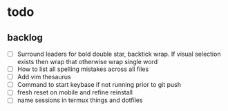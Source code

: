 # todo

## backlog

- [ ] Surround leaders for bold double star, backtick wrap. If visual selection
  exists then wrap that otherwise wrap single word
- [ ] How to list all spelling mistakes across all files
- [ ] Add vim thesaurus
- [ ] Command to start keybase if not running prior to git push
- [ ] fresh reset on mobile and refine reinstall
- [ ] name sessions in termux things and dotfiles
